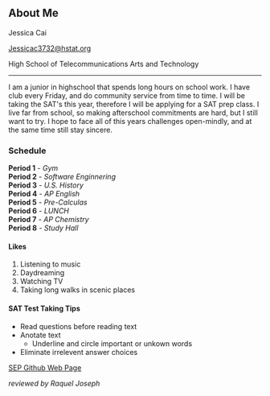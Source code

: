 ## About Me

Jessica Cai 

Jessicac3732@hstat.org 

High School of Telecommunications Arts and Technology

 ---

I am a junior in highschool that spends long hours on school work. I have club every Friday, and do community service from time to time. I will be taking the SAT's this year, therefore I will be applying for a SAT prep class. I live far from school, so making afterschool commitments are hard, but I still want to try. I hope to face all of this years challenges open-mindly, and at the same time still stay sincere.  
### Schedule   
**Period 1** - _Gym_  
**Period 2** - _Software Enginnering_  
**Period 3** - _U.S. History_  
**Period 4** - _AP English_  
**Period 5** - _Pre-Calculas_  
**Period 6** - _LUNCH_  
**Period 7** - _AP Chemistry_  
**Period 8** - _Study Hall_  

#### Likes
1. Listening to music
2. Daydreaming
3. Watching TV
4. Taking long walks in scenic places 

#### SAT Test Taking Tips
* Read questions before reading text
* Anotate text
  * Underline and circle important or unkown words
* Eliminate irrelevent answer choices

[SEP Github Web Page](https://sites.google.com/a/hstat.org/11sep1718/github)


_reviewed by Raquel Joseph_
